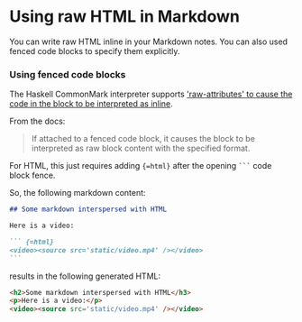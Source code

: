 # Using raw HTML in Markdown

You can write raw HTML inline in your Markdown notes. You can also used fenced code blocks to specify them explicitly.

### Using fenced code blocks

The Haskell CommonMark interpreter supports ['raw-attributes' to cause the code in the block to be interpreted as inline](https://github.com/jgm/commonmark-hs/blob/master/commonmark-extensions/test/raw_attribute.md).

From the docs:

> If attached to a fenced code block, it causes the block to be interpreted as raw block content with the specified format.

For HTML, this just requires adding `{=html}` after the opening ` ``` ` code block fence.

So, the following markdown content:

```````````````````````````````` markdown
## Some markdown interspersed with HTML

Here is a video:

``` {=html}
<video><source src='static/video.mp4' /></video>
```
````````````````````````````````

results in the following generated HTML:

```````````````````````````````` html
<h2>Some markdown interspersed with HTML</h3>
<p>Here is a video:</p>
<video><source src='static/video.mp4' /></video>
````````````````````````````````
